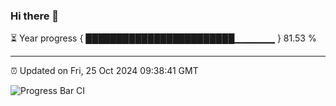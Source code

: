 ### Hi there 👋

⏳ Year progress { ████████████████████████▁▁▁▁▁▁ } 81.53 %

---

⏰ Updated on Fri, 25 Oct 2024 09:38:41 GMT

![Progress Bar CI](https://github.com/IshwaranRudhara/GIT-ACTION/workflows/Progress%20Bar%20CI/badge.svg)
